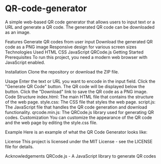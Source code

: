 # QR-code-generator
A simple web-based QR code generator that allows users to input text or a URL and generate a QR code. The generated QR code can be downloaded as an image.

Features
Generate QR codes from user input
Download the generated QR code as a PNG image
Responsive design for various screen sizes
Technologies Used
HTML
CSS
JavaScript
QRCode.js
Getting Started
Prerequisites
To run this project, you need a modern web browser with JavaScript enabled.

Installation
Clone the repository or download the ZIP file.

Usage
Enter the text or URL you want to encode in the input field.
Click the "Generate QR Code" button.
The QR code will be displayed below the button.
Click the "Download" link to save the QR code as a PNG image.
Code Structure
index.html: The main HTML file that contains the structure of the web page.
style.css: The CSS file that styles the web page.
script.js: The JavaScript file that handles the QR code generation and download functionality.
qrcode.min.js: The QRCode.js library used for generating QR codes.
Customization
You can customize the appearance of the QR code and the web page by editing the style.css file.

Example
Here is an example of what the QR Code Generator looks like:


License
This project is licensed under the MIT License - see the LICENSE file for details.

Acknowledgements
QRCode.js - A JavaScript library to generate QR codes
